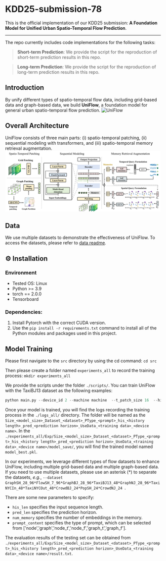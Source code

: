 # KDD25-submission-78

This is the official implementation of our KDD25 submission: **A Foundation Model for Unified Urban Spatio-Temporal Flow Prediction**.

-----


The repo currently includes code implementations for the following tasks:

> **Short-term Prediction**: We provide the script  for the reproduction of short-term prediction results in this repo.

> **Long-term Prediction**: We provide the script  for the reproduction of long-term prediction results in this repo.


## Introduction
By unify different types of spatio-temporal flow data, including grid-based data and graph-based data, we build **UniFlow**, a foundation model for general urban spatio-temporal flow prediction. 
![UniFlow](./assets/figure1.jpg "")

## Overall Architecture
UniFlow consists of three main parts: (i) spatio-temporal patching, (ii) sequential modeling with transformers, and (iii) spatio-temporal memory retrieval augmentation. 
![OverallArchi](./assets/model_all.jpg "")

## Data
We use multiple datasets to demonstrate the effectiveness of UniFlow. To access the datasets, please refer to [data readme](https://github.com/YuanYuan98/KDD25-submission-78/blob/main/dataset/UniFlow_dataset/README.md).


## ⚙️ Installation
### Environment
- Tested OS: Linux
- Python >= 3.9
- torch == 2.0.0
- Tensorboard

### Dependencies:
1. Install Pytorch with the correct CUDA version.
2. Use the `pip install -r requirements.txt` command to install all of the Python modules and packages used in this project.

## Model Training

Please first navigate to the `src` directory by using the cd command: `cd src`

Then please create a folder named `experiments_all` to record the training process: `mkdir experiments_all`


We provide the scripts under the folder `./scripts/`. You can train UniFlow with the TaxiBJ13 dataset as the following examples:

```python
python main.py --device_id 2 --machine machine  --t_patch_size 16  --his_len 64 --pred_len 64  --dataset TaxiBJ13_48  --used_data 'GridGraphall'   --num_memory 512   --prompt_content 'node_graph'   --size middle --batch_ratio 0.1
```

Once your model is trained, you will find the logs recording the training process in the  `./logs_all/` directory. The folder will be named as the `Size_<model_size>_Dataset_<dataset>_PType_<prompt>_his_<history length>_pred_<prediction horizon>_UseData_<training data>_<device name>`. In the `./experiments_all/Exp/Size_<model_size>_Dataset_<dataset>_PType_<prompt>_his_<history length>_pred_<prediction horizon>_UseData_<training data>_<device name>/model_save/`, you will find the trained model named `model_best.pkl`.

In our experiments, we leverage different types of flow datasets to enhance UniFlow, including multiple grid-based data and multiple graph-based data. 
If you need to use multiple datasets, please use an asterisk (*) to separate the datasets, *e.g.*, `--dataset GraphSH_28_96*FlowSH_7_96*GraphBJ_28_96*TaxiBJ13_48*GraphNJ_28_96*TaxiNYCIn_48*TaxiNYCOut_48*CrowdBJ_24*PopSH_24*CrowdNJ_24 `.

There are some new parameters to specify:

- `his_len` specifies the input sequence length.
- `pred_len` specifies the prediction horizon.
- `num_memory` specifies the number of embeddings in the memory.
- `prompt_content` specifies the type of prompt, which can be selected from ['node','graph','node_t','node_f','graph_t','graph_f'].

The evaluation results of the testing set can be obtained from `./experiments_all/Exp/Size_<model_size>_Dataset_<dataset>_PType_<prompt>_his_<history length>_pred_<prediction horizon>_UseData_<training data>_<device name>/result.txt`.
